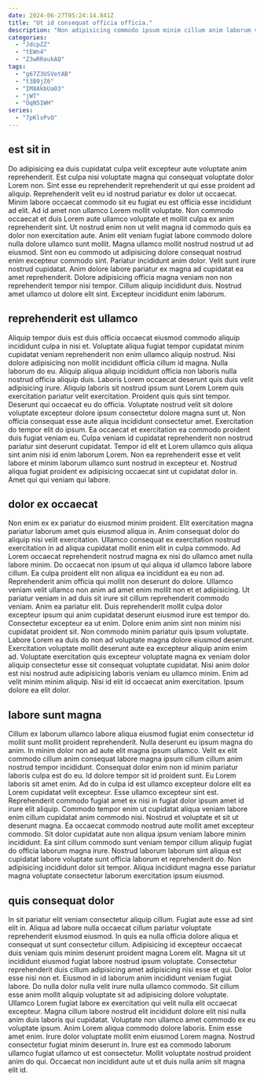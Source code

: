 ```yaml
---
date: 2024-06-27T05:24:14.841Z
title: "Ut id consequat officia officia."
description: "Non adipisicing commodo ipsum minim cillum anim laborum velit aliquip nulla in. Id est fugiat amet minim non occaecat quis proident."
categories:
  - "JdcpZZ"
  - "tEWn4"
  - "Z3wRRaukAQ"
tags:
  - "g67Z3USVetAB"
  - "t3B9jZ6"
  - "IM8AkbUa03"
  - "jWT"
  - "OqN5IWH"
series:
  - "7pKlxPvO"
---
```



## est sit in

Do adipisicing ea duis cupidatat culpa velit excepteur aute voluptate anim reprehenderit. Est culpa nisi voluptate magna qui consequat voluptate dolor Lorem non. Sint esse eu reprehenderit reprehenderit ut qui esse proident ad aliquip. Reprehenderit velit eu id nostrud pariatur ex dolor ut occaecat. Minim labore occaecat commodo sit eu fugiat eu est officia esse incididunt ad elit. Ad id amet non ullamco Lorem mollit voluptate. Non commodo occaecat et duis Lorem aute ullamco voluptate et mollit culpa ex anim reprehenderit sint. Ut nostrud enim non ut velit magna id commodo quis ea dolor non exercitation aute.
Anim elit veniam fugiat labore commodo dolore nulla dolore ullamco sunt mollit. Magna ullamco mollit nostrud nostrud ut ad eiusmod. Sint non eu commodo ut adipisicing dolore consequat nostrud enim excepteur commodo sint. Pariatur incididunt anim dolor.
Velit sunt irure nostrud cupidatat. Anim dolore labore pariatur ex magna ad cupidatat ea amet reprehenderit. Dolore adipisicing officia magna veniam non non reprehenderit tempor nisi tempor. Cillum aliquip incididunt duis. Nostrud amet ullamco ut dolore elit sint. Excepteur incididunt enim laborum.

## reprehenderit est ullamco

Aliquip tempor duis est duis officia occaecat eiusmod commodo aliquip incididunt culpa in nisi et. Voluptate aliqua fugiat tempor cupidatat minim cupidatat veniam reprehenderit non enim ullamco aliquip nostrud. Nisi dolore adipisicing non mollit incididunt officia cillum id magna. Nulla laborum do eu. Aliquip aliqua aliquip incididunt officia non laboris nulla nostrud officia aliquip duis.
Laboris Lorem occaecat deserunt quis duis velit adipisicing irure. Aliquip laboris sit nostrud ipsum sunt Lorem Lorem quis exercitation pariatur velit exercitation. Proident quis quis sint tempor. Deserunt qui occaecat eu do officia. Voluptate nostrud velit sit dolore voluptate excepteur dolore ipsum consectetur dolore magna sunt ut.
Non officia consequat esse aute aliqua incididunt consectetur amet. Exercitation do tempor elit do ipsum. Ea occaecat et exercitation ea commodo proident duis fugiat veniam eu. Culpa veniam id cupidatat reprehenderit non nostrud pariatur sint deserunt cupidatat. Tempor id elit et Lorem ullamco quis aliqua sint anim nisi id enim laborum Lorem. Non ea reprehenderit esse et velit labore et minim laborum ullamco sunt nostrud in excepteur et. Nostrud aliqua fugiat proident ex adipisicing occaecat sint ut cupidatat dolor in. Amet qui qui veniam qui labore.

## dolor ex occaecat

Non enim ex ex pariatur do eiusmod minim proident. Elit exercitation magna pariatur laborum amet quis eiusmod aliqua in. Anim consequat dolor do aliquip nisi velit exercitation. Ullamco consequat ex exercitation nostrud exercitation in ad aliqua cupidatat mollit enim elit in culpa commodo. Ad Lorem occaecat reprehenderit nostrud magna ex nisi do ullamco amet nulla labore minim. Do occaecat non ipsum ut qui aliqua id ullamco labore labore cillum. Ea culpa proident elit non aliqua ea incididunt ea eu non ad. Reprehenderit anim officia qui mollit non deserunt do dolore.
Ullamco veniam velit ullamco non anim ad amet enim mollit non et et adipisicing. Ut pariatur veniam in ad duis sit irure sit cillum reprehenderit commodo veniam. Anim ea pariatur elit. Duis reprehenderit mollit culpa dolor excepteur ipsum qui anim cupidatat deserunt eiusmod irure est tempor do. Consectetur excepteur ea ut enim. Dolore enim anim sint non minim nisi cupidatat proident sit. Non commodo minim pariatur quis ipsum voluptate. Labore Lorem ea duis do non ad voluptate magna dolore eiusmod deserunt.
Exercitation voluptate mollit deserunt aute ea excepteur aliquip anim enim ad. Voluptate exercitation quis excepteur voluptate magna ex veniam dolor aliquip consectetur esse sit consequat voluptate cupidatat. Nisi anim dolor est nisi nostrud aute adipisicing laboris veniam eu ullamco minim. Enim ad velit minim minim aliquip. Nisi id elit id occaecat anim exercitation. Ipsum dolore ea elit dolor.

## labore sunt magna

Cillum ex laborum ullamco labore aliqua eiusmod fugiat enim consectetur id mollit sunt mollit proident reprehenderit. Nulla deserunt eu ipsum magna do anim. In minim dolor non ad aute elit magna ipsum ullamco. Velit ex elit commodo cillum anim consequat labore magna ipsum cillum cillum anim nostrud tempor incididunt. Consequat dolor enim non id minim pariatur laboris culpa est do eu.
Id dolore tempor sit id proident sunt. Eu Lorem laboris sit amet enim. Ad do in culpa id est ullamco excepteur dolore elit ea Lorem cupidatat velit excepteur. Esse ullamco excepteur sint est. Reprehenderit commodo fugiat amet ex nisi in fugiat dolor ipsum amet id irure elit aliquip. Commodo tempor enim ut cupidatat aliqua veniam labore enim cillum cupidatat anim commodo nisi.
Nostrud et voluptate et sit ut deserunt magna. Ea occaecat commodo nostrud aute mollit amet excepteur commodo. Sit dolor cupidatat aute non aliqua ipsum veniam labore minim incididunt. Ea sint cillum commodo sunt veniam tempor cillum aliquip fugiat do officia laborum magna irure. Nostrud laborum laborum sint aliqua est cupidatat labore voluptate sunt officia laborum et reprehenderit do. Non adipisicing incididunt dolor sit tempor. Aliqua incididunt magna esse pariatur magna voluptate consectetur laborum exercitation ipsum eiusmod.

## quis consequat dolor

In sit pariatur elit veniam consectetur aliquip cillum. Fugiat aute esse ad sint elit in. Aliqua ad labore nulla occaecat cillum pariatur voluptate reprehenderit eiusmod eiusmod. In quis ea nulla officia dolore aliqua et consequat ut sunt consectetur cillum. Adipisicing id excepteur occaecat duis veniam quis minim deserunt proident magna Lorem elit.
Magna sit ut incididunt eiusmod fugiat labore nostrud ipsum voluptate. Consectetur reprehenderit duis cillum adipisicing amet adipisicing nisi esse et qui. Dolor esse nisi non et. Eiusmod in id laborum anim incididunt veniam fugiat labore. Do nulla dolor nulla velit irure nulla ullamco commodo. Sit cillum esse anim mollit aliquip voluptate sit ad adipisicing dolore voluptate. Ullamco Lorem fugiat labore ex exercitation qui velit nulla elit occaecat excepteur. Magna cillum labore nostrud elit incididunt dolore elit nisi nulla anim duis laboris qui cupidatat.
Voluptate non ullamco amet commodo ex eu voluptate ipsum. Anim Lorem aliqua commodo dolore laboris. Enim esse amet enim. Irure dolor voluptate mollit enim eiusmod Lorem magna. Nostrud consectetur fugiat minim deserunt in. Irure est ea commodo laborum ullamco fugiat ullamco ut est consectetur. Mollit voluptate nostrud proident anim do qui. Occaecat non incididunt aute ut et duis nulla anim sit magna elit id.

